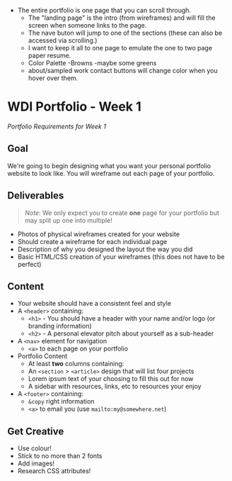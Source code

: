 
- The entire portfolio is one page that you can scroll through.
	- The "landing page" is the intro (from wireframes) and will fill the screen when someone links to the page.
	- The nave buton will jump to one of the sections (these can also be accessed via scrolling.)
	- I want to keep it all to one page to emulate the one to two page paper resume.
	- Color Palette
		-Browns
		-maybe some greens
	- about/sampled work contact buttons will change color when you hover over them.


# WDI Portfolio - Week 1

*Portfolio Requirements for Week 1*

## Goal

We're going to begin designing what you want your personal portfolio website to look like. You will wireframe out each page of your portfolio.

## Deliverables

> *Note*: We only expect you to create **one** page for your portfolio but may split up one into multiple!

- Photos of physical wireframes created for your website
- Should create a wireframe for each individual page
- Description of why you designed the layout the way you did
- Basic HTML/CSS creation of your wireframes (this does not have to be perfect)

## Content

- Your website should have a consistent feel and style
- A `<header>` containing:
  - `<h1>` - You should have a header with your name and/or logo (or branding information)
  - `<h2>` - A personal elevator pitch about yourself as a sub-header
- A `<nav>` element for navigation
  - `<a>` to each page on your portfolio
- Portfolio Content
  - At least **two** columns containing:
  - An `<section` > `<article>` design that will list four projects
  - Lorem ipsum text of your choosing to fill this out for now
  - A sidebar with resources, links, etc to resources your enjoy
- A `<footer>` containing:
  - `&copy` right information 
  - `<a>` to email you (use `mailto:my@somewhere.net`)

## Get Creative

- Use colour!
- Stick to no more than 2 fonts
- Add images!
- Research CSS attributes!
